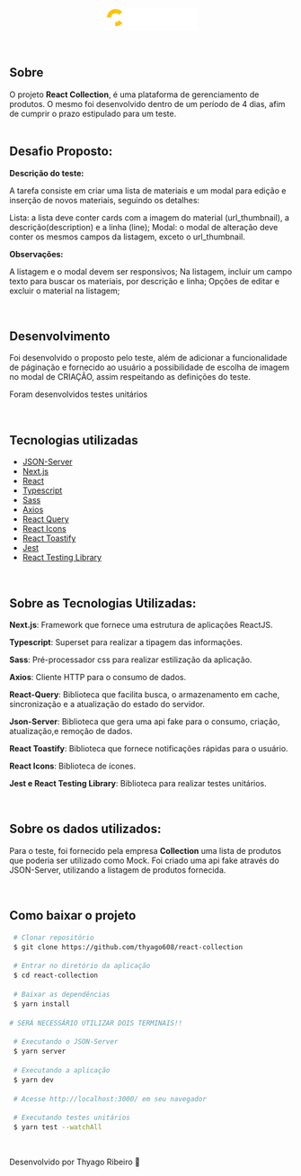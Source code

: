 <p align="center">
 <img src="/public/logo.png" alt="collection" />
</p>
<br>

## Sobre

O projeto **React Collection**, é uma plataforma de gerenciamento de produtos. O mesmo foi desenvolvido dentro de um período de 4 dias, afim de cumprir o prazo estipulado para um teste. <br><br>

## Desafio Proposto:

**Descrição do teste:**

A tarefa consiste em criar uma lista de materiais e um modal para edição e inserção de novos materiais, seguindo os detalhes:
	
Lista: a lista deve conter cards com a imagem do material (url_thumbnail), a descrição(description)  e a linha (line);
Modal: o modal de alteração deve conter os mesmos campos da listagem, exceto o url_thumbnail.

**Observações:**

A listagem e o modal devem ser responsivos;
Na listagem, incluir um campo texto para buscar os materiais, por descrição e linha;
Opções de editar e excluir o material na listagem;

<br>

## Desenvolvimento

Foi desenvolvido o proposto pelo teste, além de adicionar a funcionalidade de páginação e fornecido ao usuário a possibilidade de escolha de imagem no modal de CRIAÇÃO, assim respeitando as definições do teste.

Foram desenvolvidos testes unitários

<br>

## Tecnologias utilizadas

- [JSON-Server](https://www.npmjs.com/package/json-server)
- [Next.js](https://nextjs.org/)
- [React](https://pt-br.reactjs.org/)
- [Typescript](https://www.typescriptlang.org/)
- [Sass](https://sass-lang.com/)
- [Axios](https://axios-http.com/docs/intro)
- [React Query](https://tanstack.com/query/v4)
- [React Icons](https://react-icons.github.io/react-icons/)
- [React Toastify](https://fkhadra.github.io/react-toastify/introduction/)
- [Jest](https://jestjs.io/pt-BR/)
- [React Testing Library](https://testing-library.com/docs/react-testing-library/intro/)

<br>

## Sobre as Tecnologias Utilizadas:

**Next.js**: Framework que fornece uma estrutura de aplicações ReactJS.

**Typescript**: Superset para realizar a tipagem das informações.

**Sass**: Pré-processador css para realizar estilização da aplicação.

**Axios**: Cliente HTTP para o consumo de dados.

**React-Query**: Biblioteca que facilita busca, o armazenamento em cache, sincronização e a atualização do estado do servidor.

**Json-Server**: Biblioteca que gera uma api fake para o consumo, criação, atualização,e remoção de dados.

**React Toastify**: Biblioteca que fornece notificações rápidas para o usuário. 

**React Icons**: Biblioteca de ícones.

**Jest e React Testing Library**: Biblioteca para realizar testes unitários.

<br>

## Sobre os dados utilizados:

Para o teste, foi fornecido pela empresa **Collection** uma lista de produtos que poderia ser utilizado como Mock.
Foi criado uma api fake através do JSON-Server, utilizando a listagem de produtos fornecida.

<br>

## Como baixar o projeto

```bash
 # Clonar repositório
 $ git clone https://github.com/thyago608/react-collection

 # Entrar no diretório da aplicação
 $ cd react-collection

 # Baixar as dependências
 $ yarn install

# SERÁ NECESSÁRIO UTILIZAR DOIS TERMINAIS!!

 # Executando o JSON-Server
 $ yarn server
    
 # Executando a aplicação
 $ yarn dev
 
 # Acesse http://localhost:3000/ em seu navegador
 
 # Executando testes unitários
 $ yarn test --watchAll
```
<br>

Desenvolvido por Thyago Ribeiro 👋
